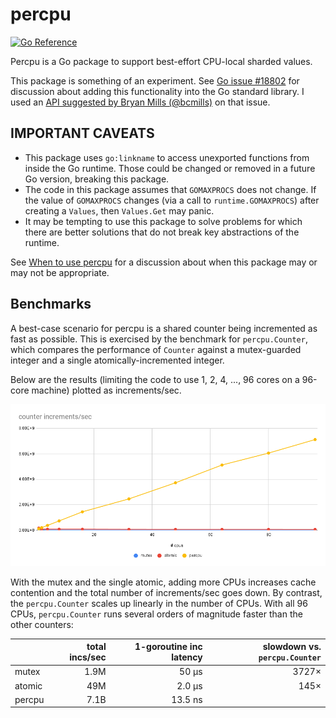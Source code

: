# percpu

[![Go Reference](https://pkg.go.dev/badge/github.com/cespare/percpu.svg)](https://pkg.go.dev/github.com/cespare/percpu)

Percpu is a Go package to support best-effort CPU-local sharded values.

This package is something of an experiment. See [Go issue #18802] for discussion
about adding this functionality into the Go standard library. I used an [API
suggested by Bryan Mills (@bcmills)][API] on that issue.

## IMPORTANT CAVEATS

* This package uses `go:linkname` to access unexported functions from inside the
  Go runtime. Those could be changed or removed in a future Go version, breaking
  this package.
* The code in this package assumes that `GOMAXPROCS` does not change. If the
  value of `GOMAXPROCS` changes (via a call to `runtime.GOMAXPROCS`) after
  creating a `Values`, then `Values.Get` may panic.
* It may be tempting to use this package to solve problems for which there are
  better solutions that do not break key abstractions of the runtime.

See [When to use percpu](using.md) for a discussion about when this package may
or may not be appropriate.

## Benchmarks

A best-case scenario for percpu is a shared counter being incremented as fast as
possible. This is exercised by the benchmark for `percpu.Counter`, which
compares the performance of `Counter` against a mutex-guarded integer and a
single atomically-incremented integer.

Below are the results (limiting the code to use 1, 2, 4, ..., 96 cores
on a 96-core machine) plotted as increments/sec.

![benchmark image](bench.png)

With the mutex and the single atomic, adding more CPUs increases cache
contention and the total number of increments/sec goes down. By contrast, the
`percpu.Counter` scales up linearly in the number of CPUs. With all 96 CPUs,
`percpu.Counter` runs several orders of magnitude faster than the other
counters:

|        | total incs/sec | 1-goroutine inc latency | slowdown vs. `percpu.Counter` |
|--------|---------------:|------------------------:|------------------------------:|
| mutex  |           1.9M |                   50 μs |                         3727× |
| atomic |            49M |                  2.0 μs |                          145× |
| percpu |           7.1B |                 13.5 ns |                               |

[Go issue #18802]: https://github.com/golang/go/issues/18802
[API]: https://github.com/golang/go/issues/18802#issuecomment-275494801
